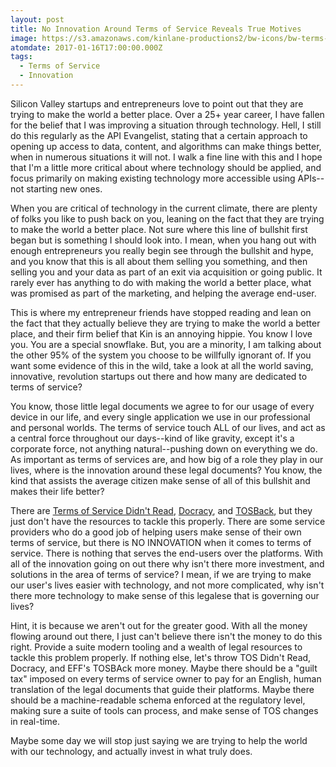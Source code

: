```yaml
---
layout: post
title: No Innovation Around Terms of Service Reveals True Motives
image: https://s3.amazonaws.com/kinlane-productions2/bw-icons/bw-terms-of-use.png
atomdate: 2017-01-16T17:00:00.000Z
tags:
  - Terms of Service
  - Innovation
---
```

Silicon Valley startups and entrepreneurs love to point out that they are trying to make the world a better place. Over a 25+ year career, I have fallen for the belief that I was improving a situation through technology. Hell, I still do this regularly as the API Evangelist, stating that a certain approach to opening up access to data, content, and algorithms can make things better, when in numerous situations it will not. I walk a fine line with this and I hope that I'm a little more critical about where technology should be applied, and focus primarily on making existing technology more accessible using APIs--not starting new ones.

When you are critical of technology in the current climate, there are plenty of folks you like to push back on you, leaning on the fact that they are trying to make the world a better place. Not sure where this line of bullshit first began but is something I should look into. I mean, when you hang out with enough entrepreneurs you really begin see through the bullshit and hype, and you know that this is all about them selling you something, and then selling you and your data as part of an exit via acquisition or going public. It rarely ever has anything to do with making the world a better place, what was promised as part of the marketing, and helping the average end-user.

This is where my entrepreneur friends have stopped reading and lean on the fact that they actually believe they are trying to make the world a better place, and their firm belief that Kin is an annoying hippie. You know I love you. You are a special snowflake. But, you are a minority, I am talking about the other 95% of the system you choose to be willfully ignorant of. If you want some evidence of this in the wild, take a look at all the world saving, innovative, revolution startups out there and how many are dedicated to terms of service?

You know, those little legal documents we agree to for our usage of every device in our life, and every single application we use in our professional and personal worlds. The terms of service touch ALL of our lives, and act as a central force throughout our days--kind of like gravity, except it's a corporate force, not anything natural--pushing down on everything we do. As important as terms of services are, and how big of a role they play in our lives, where is the innovation around these legal documents? You know, the kind that assists the average citizen make sense of all of this bullshit and makes their life better?

There are [Terms of Service Didn't Read](https://tosdr.org/), [Docracy](https://www.docracy.com), and [TOSBack](https://tosback.org/), but they just don't have the resources to tackle this properly. There are some service providers who do a good job of helping users make sense of their own terms of service, but there is NO INNOVATION when it comes to terms of service. There is nothing that serves the end-users over the platforms. With all of the innovation going on out there why isn't there more investment, and solutions in the area of terms of service? I mean, if we are trying to make our user's lives easier with technology, and not more complicated, why isn't there more technology to make sense of this legalese that is governing our lives?

Hint, it is because we aren't out for the greater good. With all the money flowing around out there, I just can't believe there isn't the money to do this right. Provide a suite modern tooling and a wealth of legal resources to tackle this problem properly. If nothing else, let's throw TOS Didn't Read, Docracy, and EFF's TOSBAck more money. Maybe there should be a "guilt tax" imposed on every terms of service owner to pay for an English, human translation of the legal documents that guide their platforms. Maybe there should be a machine-readable schema enforced at the regulatory level, making sure a suite of tools can process, and make sense of TOS changes in real-time. 

Maybe some day we will stop just saying we are trying to help the world with our technology, and actually invest in what truly does.